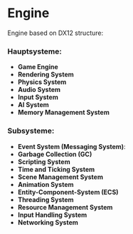 # Engine
Engine based on DX12
structure:
### **Hauptsysteme**:

- **Game Engine**
- **Rendering System**
- **Physics System**
- **Audio System**
- **Input System**
- **AI System**
- **Memory Management System**

### **Subsysteme**:

- **Event System (Messaging System)**:
- **Garbage Collection (GC)**
- **Scripting System**
- **Time and Ticking System**
- **Scene Management System**
- **Animation System**
- **Entity-Component-System (ECS)**
- **Threading System**
- **Resource Management System**
- **Input Handling System**
- **Networking System**
